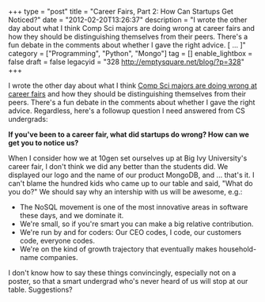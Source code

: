 +++
type = "post"
title = "Career Fairs, Part 2: How Can Startups Get Noticed?"
date = "2012-02-20T13:26:37"
description = "I wrote the other day about what I think Comp Sci majors are doing wrong at career fairs and how they should be distinguishing themselves from their peers. There's a fun debate in the comments about whether I gave the right advice. [ ... ]"
category = ["Programming", "Python", "Mongo"]
tag = []
enable_lightbox = false
draft = false
legacyid = "328 http://emptysquare.net/blog/?p=328"
+++

<p>I wrote the other day about what I think <a href="/blog/so-youre-coming-to-a-career-fair/">Comp Sci majors are doing
wrong at career fairs</a> and how
they should be distinguishing themselves from their peers. There's a fun
debate in the comments about whether I gave the right advice.
Regardless, here's a followup question I need answered from CS
undergrads:</p>
<p><strong>If you've been to a career fair, what did startups do wrong? How can
we get you to notice us?</strong></p>
<p>When I consider how we at 10gen set ourselves up at Big Ivy University's
career fair, I don't think we did any better than the students did. We
displayed our logo and the name of our product MongoDB, and ... that's
it. I can't blame the hundred kids who came up to our table and said,
"What do you do?" We should say why an intership with us will be
awesome, e.g.:</p>
<ul>
<li>The NoSQL movement is one of the most innovative areas in software
    these days, and we dominate it.</li>
<li>We're small, so if you're smart you can make a big relative
    contribution.</li>
<li>We're run by and for coders: Our CEO codes, I code, our customers
    code, everyone codes.</li>
<li>We're on the kind of growth trajectory that eventually makes
    household-name companies.</li>
</ul>
<p>I don't know how to say these things convincingly, especially not on a
poster, so that a smart undergrad who's never heard of us will stop at
our table. Suggestions?</p>
